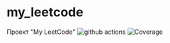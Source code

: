 # my_leetcode
Проект "My LeetCode"
![github actions](https://github.com/AlexeyEsipov/myLeetcode/actions/workflows/maven.yml/badge.svg)
![Coverage](https://github.com/AlexeyEsipov/myLeetcode/actions/workflows/jacoco.yml/badge.svg) 
 